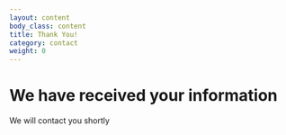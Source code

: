 ```yaml
---
layout: content
body_class: content
title: Thank You!
category: contact
weight: 0
---
```

# We have received your information

We will contact you shortly
